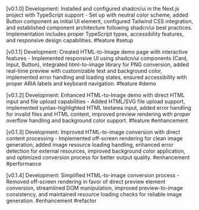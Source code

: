 [v0.1.0] Development: Installed and configured shadcn/ui in the Next.js project with TypeScript support - Set up with neutral color scheme, added Button component as initial UI element, configured Tailwind CSS integration, and established component architecture following shadcn/ui best practices. Implementation includes proper TypeScript types, accessibility features, and responsive design capabilities. #feature #setup 

[v0.1.1] Development: Created HTML-to-Image demo page with interactive features - Implemented responsive UI using shadcn/ui components (Card, Input, Button), integrated html-to-image library for PNG conversion, added real-time preview with customizable text and background color, implemented error handling and loading states, ensured accessibility with proper ARIA labels and keyboard navigation. #feature #demo 

[v0.1.2] Development: Enhanced HTML-to-Image demo with direct HTML input and file upload capabilities - Added HTML/SVG file upload support, implemented syntax-highlighted HTML textarea input, added error handling for invalid files and HTML content, improved preview rendering with proper overflow handling and background color support. #feature #enhancement 

[v0.1.3] Development: Improved HTML-to-image conversion with direct content processing - Implemented off-screen rendering for clean image generation, added image resource loading handling, enhanced error detection for external resources, improved background color application, and optimized conversion process for better output quality. #enhancement #performance 

[v0.1.4] Development: Simplified HTML-to-image conversion process - Removed off-screen rendering in favor of direct preview element conversion, streamlined DOM manipulation, improved preview-to-image consistency, and maintained resource loading checks for reliable image generation. #enhancement #refactor